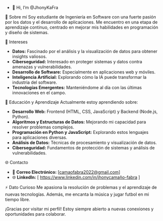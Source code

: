 
- 👋 Hi, I’m @JhonyKaFra

👋 Sobre mí
Soy estudiante de Ingeniería en Software con una fuerte pasión por los datos y el desarrollo de aplicaciones.
Me encuentro en una etapa de aprendizaje continuo, centrado en mejorar mis habilidades en programación y diseño de sistemas.

👀 Intereses
- **Datos:** Fascinado por el análisis y la visualización de datos para obtener insights valiosos.
- **Ciberseguridad:** Interesado en proteger sistemas y datos contra amenazas y vulnerabilidades.
- **Desarrollo de Software:** Especialmente en aplicaciones web y móviles.
- **Inteligencia Artificial:** Explorando cómo la IA puede transformar la industria del software.
- **Tecnologías Emergentes:** Manteniéndome al día con las últimas innovaciones en el campo.

🌱 Educación y Aprendizaje
Actualmente estoy aprendiendo sobre:
- **Desarrollo Web:** Frontend (HTML, CSS, JavaScript) y Backend (Node.js, Python).
- **Algoritmos y Estructuras de Datos:** Mejorando mi capacidad para resolver problemas complejos.
- **Programación en Python y JavaScript:** Explorando estos lenguajes para aplicaciones diversas.
- **Análisis de Datos:** Técnicas de procesamiento y visualización de datos.
- **Ciberseguridad:** Fundamentos de protección de sistemas y análisis de vulnerabilidades.

🌐 Contacto
- 📧 **Correo Electrónico:** [camaofabra2022@gmail.com]
- 🌐 **LinkedIn:** [ https://www.linkedin.com/in/jhonycamaño-fabra ]

⚡ Dato Curioso
Me apasiona la resolución de problemas y el aprendizaje de nuevas tecnologías. Además, me encanta la música y jugar futbol en mi tiempo libre.

¡Gracias por visitar mi perfil! Estoy siempre abierto a nuevas conexiones y oportunidades para colaborar.
<!---
JhonyKaFra/JhonyKaFra is a ✨ special ✨ repository because its `README.md` (this file) appears on your GitHub profile.
You can click the Preview link to take a look at your changes.
--->

